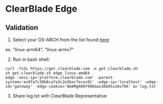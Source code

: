# ClearBlade Edge

## Validation

1) Select your OS-ARCH from the list found [here](https://stagingdocs.clearblade.com/v/4/edge/#install)

ex. "linux-arm64", "linux-armv7"

2) Run in bash shell:

```
curl -fsSL https://get.clearblade.com -o get-clearblade.sh
sh get-clearblade.sh edge linux-amd64
edge -novi-ip='platform.clearblade.com' -parent-system='ec8fa7c50b8ca7a3c2e3bac7ecec01' -edge-ip='localhost' -edge-id='gateway' -edge-cookie='8m4Mg989f996Gax16695x2Av7hK' &> log.txt
```

3) Share log.txt with ClearBlade Representative
